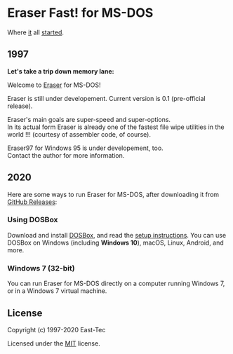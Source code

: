 # Eraser Fast! for MS-DOS
Where [it](https://www.east-tec.com/eraser/) all [started](https://www.east-tec.com/eraser/reviews/).

## 1997

**Let's take a trip down memory lane:**

Welcome to [Eraser](https://www.east-tec.com/eraser/) for MS-DOS!

Eraser is still under developement.
Current version is 0.1 (pre-official release).

Eraser's main goals are super-speed and super-options.  
In its actual form Eraser is already one of the fastest file wipe utilities in the world !!! (courtesy of assembler code, of course).

Eraser97 for Windows 95 is under developement, too.  
Contact the author for more information.

## 2020

Here are some ways to run Eraser for MS-DOS, after downloading it from [GitHub Releases](https://github.com/East-Tec/eraser-dos/releases):

### Using DOSBox

Download and install [DOSBox](https://www.dosbox.com/), and read the [setup instructions](https://www.dosbox.com/wiki/Basic_Setup_and_Installation_of_DosBox). You can use DOSBox on Windows (including **Windows 10**), macOS, Linux, Android, and more.

### Windows 7 (32-bit)

You can run Eraser for MS-DOS directly on a computer running Windows 7, or in a Windows 7 virtual machine.

## License

Copyright (c) 1997-2020 East-Tec

Licensed under the [MIT](LICENSE) license.
